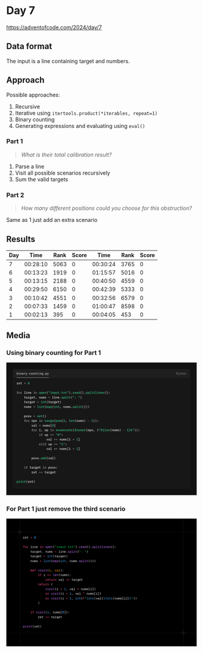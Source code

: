 # Day 7

https://adventofcode.com/2024/day/7

## Data format

The input is a line containing target and numbers.

## Approach

Possible approaches:

1. Recursive
2. Iterative using `itertools.product(*iterables, repeat=1)`
3. Binary counting
4. Generating expressions and evaluating using `eval()`

### Part 1

> _What is their total calibration result?_

1. Parse a line
2. Visit all possible scenarios recursively
3. Sum the valid targets

### Part 2

> _How many different positions could you choose for this obstruction?_

Same as 1 just add an extra scenario

## Results

| Day | Time     | Rank | Score | Time     | Rank | Score |
| --- | -------- | ---- | ----- | -------- | ---- | ----- |
| 7   | 00:28:10 | 5063 | 0     | 00:30:24 | 3765 | 0     |
| 6   | 00:13:23 | 1919 | 0     | 01:15:57 | 5016 | 0     |
| 5   | 00:13:15 | 2188 | 0     | 00:40:50 | 4559 | 0     |
| 4   | 00:29:50 | 6150 | 0     | 00:42:39 | 5333 | 0     |
| 3   | 00:10:42 | 4551 | 0     | 00:32:56 | 6579 | 0     |
| 2   | 00:07:33 | 1459 | 0     | 01:00:47 | 8598 | 0     |
| 1   | 00:02:13 | 395  | 0     | 00:04:05 | 453  | 0     |

## Media

### Using binary counting for Part 1

![title](media/binary-counting.png)

### For Part 1 just remove the third scenario

![title](media/aoc-day7.png)
